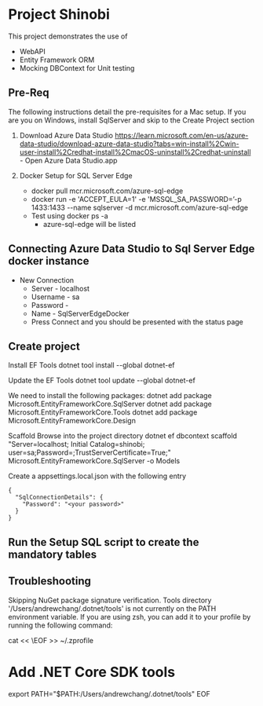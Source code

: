 # Project Shinobi
This project demonstrates the use of
- WebAPI
- Entity Framework ORM
- Mocking DBContext for Unit testing

## Pre-Req

The following instructions detail the pre-requisites for a Mac setup. If you are you on Windows, install SqlServer and skip to the Create Project section

1. Download Azure Data Studio
	https://learn.microsoft.com/en-us/azure-data-studio/download-azure-data-studio?tabs=win-install%2Cwin-user-install%2Credhat-install%2CmacOS-uninstall%2Credhat-uninstall
        - Open Azure Data Studio.app

2. Docker Setup for SQL Server Edge
      - docker pull mcr.microsoft.com/azure-sql-edge
      - docker run -e 'ACCEPT_EULA=1' -e 'MSSQL_SA_PASSWORD=<selected password>’-p 1433:1433 --name sqlserver -d mcr.microsoft.com/azure-sql-edge
      - Test using docker ps -a
         - azure-sql-edge will be listed

## Connecting Azure Data Studio to Sql Server Edge docker instance
- New Connection
    - Server - localhost
    - Username - sa
    - Password - <selected password>
    - Name - SqlServerEdgeDocker
    - Press Connect and you should be presented with the status page

## Create project
Install EF Tools
dotnet tool install --global dotnet-ef

Update the EF Tools
dotnet tool update --global dotnet-ef

We need to install the following packages:
dotnet add package Microsoft.EntityFrameworkCore.SqlServer
dotnet add package Microsoft.EntityFrameworkCore.Tools
dotnet add package Microsoft.EntityFrameworkCore.Design

Scaffold
Browse into the project directory
dotnet ef dbcontext scaffold "Server=localhost; Initial Catalog=shinobi; user=sa;Password=<insert here>;TrustServerCertificate=True;" Microsoft.EntityFrameworkCore.SqlServer -o Models

Create a appsettings.local.json with the following entry
```
{
  "SqlConnectionDetails": {
    "Password": "<your password>"
  }
}
```
## Run the Setup SQL script to create the mandatory tables

## Troubleshooting

Skipping NuGet package signature verification.
Tools directory '/Users/andrewchang/.dotnet/tools' is not currently on the PATH environment variable.
If you are using zsh, you can add it to your profile by running the following command:

cat << \EOF >> ~/.zprofile
# Add .NET Core SDK tools
export PATH="$PATH:/Users/andrewchang/.dotnet/tools"
EOF




